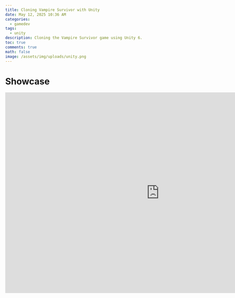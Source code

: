 ```yaml
---
title: Cloning Vampire Survivor with Unity
date: May 12, 2025 10:36 AM
categories:
  - gamedev
tags:
  - unity
description: Cloning the Vampire Survivor game using Unity 6.
toc: true
comments: true
math: false
image: /assets/img/uploads/unity.png
---
```

# Showcase

<iframe frameborder="0" src="https://itch.io/embed-upload/13667453?color=333333" allowfullscreen="" width="980" height="640"><a href="https://k3kdev.itch.io/zombiesurvivor">Play ZombieSurvivor on itch.io</a></iframe>
